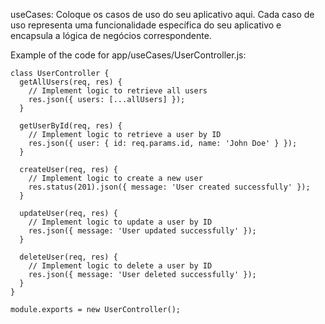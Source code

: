 useCases: Coloque os casos de uso do seu aplicativo aqui. Cada caso de uso representa uma funcionalidade específica do seu aplicativo e encapsula a lógica de negócios correspondente.

Example of the code for app/useCases/UserController.js:
```
class UserController {
  getAllUsers(req, res) {
    // Implement logic to retrieve all users
    res.json({ users: [...allUsers] });
  }

  getUserById(req, res) {
    // Implement logic to retrieve a user by ID
    res.json({ user: { id: req.params.id, name: 'John Doe' } });
  }

  createUser(req, res) {
    // Implement logic to create a new user
    res.status(201).json({ message: 'User created successfully' });
  }

  updateUser(req, res) {
    // Implement logic to update a user by ID
    res.json({ message: 'User updated successfully' });
  }

  deleteUser(req, res) {
    // Implement logic to delete a user by ID
    res.json({ message: 'User deleted successfully' });
  }
}

module.exports = new UserController();

```
